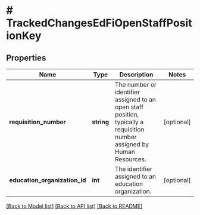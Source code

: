 # # TrackedChangesEdFiOpenStaffPositionKey

## Properties

Name | Type | Description | Notes
------------ | ------------- | ------------- | -------------
**requisition_number** | **string** | The number or identifier assigned to an open staff position, typically a requisition number assigned by Human Resources. | [optional]
**education_organization_id** | **int** | The identifier assigned to an education organization. | [optional]

[[Back to Model list]](../../README.md#models) [[Back to API list]](../../README.md#endpoints) [[Back to README]](../../README.md)
